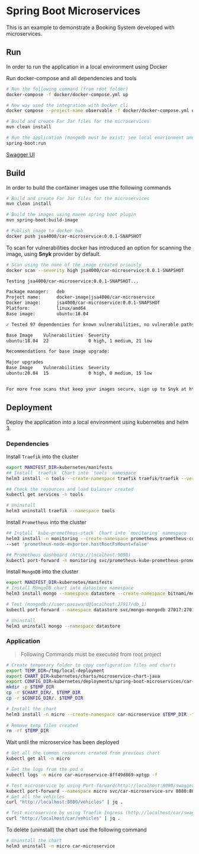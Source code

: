 # Spring Boot Microservices

This is an example to demonstrate a Booking System developed with microservices.

## Run

In order to run the application in a local environment using Docker

Run docker-compose and all dependencies and tools

```bash
# Run the following command (from root folder)
docker-compose -f docker/docker-compose.yml up

# New way used the integration with Docker cli
docker compose --project-name observable -f docker/docker-compose.yml up
```

```bash
# Build and create Far Jar files for the microservices
mvn clean install

# Run the application (mongodb must be exist; see local envrionment and docker-compose procedure)
spring-boot:run
```

[Swagger UI](http://localhost:8080/swagger-ui/)

## Build

In order to build the container images use tthe following commands

```bash
# Build and create Far Jar files for the microservices
mvn clean install 

# Build the images using maven spring boot plugin
mvn spring-boot:build-image

# Publish image to docker hub
docker push jsa4000/car-microservice:0.0.1-SNAPSHOT
```

To scan for vulnerabilities docker has introduced an option for scanning the image, using **Snyk** provider by default.

```bash
# Scan using the name of the image created priously
docker scan --severity high jsa4000/car-microservice:0.0.1-SNAPSHOT

Testing jsa4000/car-microservice:0.0.1-SNAPSHOT...

Package manager:   deb
Project name:      docker-image|jsa4000/car-microservice
Docker image:      jsa4000/car-microservice:0.0.1-SNAPSHOT
Platform:          linux/amd64
Base image:        ubuntu:18.04

✓ Tested 97 dependencies for known vulnerabilities, no vulnerable paths found.

Base Image    Vulnerabilities  Severity
ubuntu:18.04  22               0 high, 1 medium, 21 low

Recommendations for base image upgrade:

Major upgrades
Base Image    Vulnerabilities  Severity
ubuntu:20.04  15               0 high, 0 medium, 15 low


For more free scans that keep your images secure, sign up to Snyk at https://dockr.ly/3ePqVcp
```

## Deployment

Deploy the application into a local environment using kubernetes and helm 3.

### Dependencies

Install `Traefik` into the cluster

```bash
export MANIFEST_DIR=kubernetes/manifests
## Install `traefik` Chart into `tools` namespace
helm3 install -n tools --create-namespace traefik traefik/traefik --version 10.3.2 -f $MANIFEST_DIR/traefik-values.yaml

## Check the resources and load balancer created
kubectl get services -n tools

# Uninstall
helm3 uninstall traefik --namespace tools
```

Install `Prometheus` into the cluster

```bash
## Install `kube-prometheus-stack` Chart into `monitoring` namespace
helm3 install -n monitoring --create-namespace prometheus prometheus-community/kube-prometheus-stack --version 18.0.6 \
--set 'prometheus-node-exporter.hostRootFsMount=false'

## Prometheus dashboard (http://localhost:9090)
kubectl port-forward -n monitoring svc/prometheus-kube-prometheus-prometheus 9090
```

Install `MongoDB` into the cluster

```bash
export MANIFEST_DIR=kubernetes/manifests
# Install MongoDB chart into datastore namespace
helm3 install mongo --namespace datastore --create-namespace bitnami/mongodb --version 10.19.0 -f $MANIFEST_DIR/mongodb-values.yaml

# Test (mongodb://user:password@localhost:27017/db_1)
kubectl port-forward --namespace datastore svc/mongo-mongodb 27017:27017

# Uninstall
helm3 uninstall mongo --namespace datastore
```

### Application

> Following Commands must be executed from root project

```bash
# Create temporary folder to copy configuration files and charts
export TEMP_DIR=/tmp/local-deployment
export CHART_DIR=kubernetes/charts/microservice-chart-java
export CONFIG_DIR=kubernetes/deployments/spring-boot-microservices/car-microservice/LOCAL
mkdir -p $TEMP_DIR
cp -r $CHART_DIR/. $TEMP_DIR
cp -r $CONFIG_DIR/. $TEMP_DIR

# Install the chart
helm3 install -n micro --create-namespace car-microservice $TEMP_DIR -f $TEMP_DIR/values.yaml
 
# Remove temp files created
rm -rf $TEMP_DIR
```

Wait until the microservice has been deployed

```bash
# Get all the common resources created from previous chart
kubectl get all -n micro

# Get the logs from the pod u
kubectl logs -n micro car-microservice-8ff49d869-xptgp -f

# Test microservice by using Port-forward(http://localhost:8080/swagger-ui/)
kubectl port-forward --namespace micro svc/car-microservice-srv 8080:80
# Get all the vehicles
curl "http://localhost:8080/vehicles" | jq .

# Test microservice by using Traefik Ingress (http://localhost/car/swagger-ui/)
curl "http://localhost/car/vehicles" | jq .

```

To delete (uninstall) the chart use the following command

```bash
# Uninstall the chart
helm3 uninstall -n micro car-microservice
```
